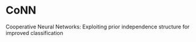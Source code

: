 # CoNN
Cooperative Neural Networks: Exploiting prior independence structure for improved classification
